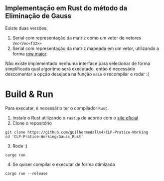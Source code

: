 ## Implementação em Rust do método da Eliminação de Gauss
Existe duas versões:
1. Serial com representação da matriz como um vetor de vetores `Vec<Vec<f32>>`<br>
2. Serial com representação da matriz mapeada em um vetor, utilizando a forma [row major](https://en.wikipedia.org/wiki/Row-_and_column-major_order).<br>

Não existe implementado nenhuma interface para selecionar de forma simplificada qual algoritmo será executado, então é necessário descomentar a opção desejada na função `main` e recompilar e rodar :(

# Build & Run
Para executar, é necessário ter o compilador `Rust`. <br>
1. Instale o Rust utilizando o `rustup` de acordo com o [site oficial](https://www.rust-lang.org/tools/install)
2. Clone o repositório
```
git clone https://github.com/guilhermedallm4/CLP-Pratice-Working
cd 'CLP-Pratice-Working/Gauss_Rust'
```
3. Rode :)
```
cargo run
```
4. Se quiser compilar e executar de forma otimizada
```
cargo run --release
```